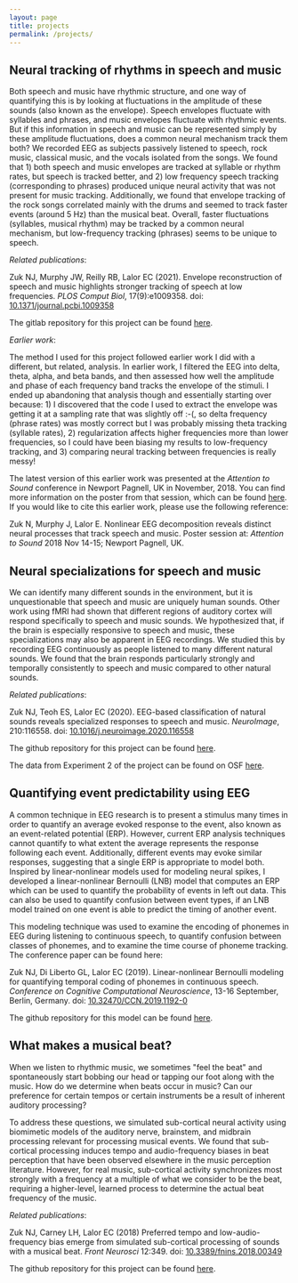 ```yaml
---
layout: page
title: projects
permalink: /projects/
---
```


## Neural tracking of rhythms in speech and music

<p>Both speech and music have rhythmic structure, and one way of quantifying this is by looking at fluctuations in the amplitude of these sounds (also known as the envelope). Speech envelopes fluctuate with syllables and phrases, and music envelopes fluctuate with rhythmic events. But if this information in speech and music can be represented simply by these amplitude fluctuations, does a common neural mechanism track them both? We recorded EEG as subjects passively listened to speech, rock music, classical music, and the vocals isolated from the songs. We found that 1) both speech and music envelopes are tracked at syllable or rhythm rates, but speech is tracked better, and 2) low frequency speech tracking (corresponding to phrases) produced unique neural activity that was not present for music tracking. Additionally, we found that envelope tracking of the rock songs correlated mainly with the drums and seemed to track faster events (around 5 Hz) than the musical beat. Overall, faster fluctuations (syllables, musical rhythm) may be tracked by a common neural mechanism, but low-frequency tracking (phrases) seems to be unique to speech.</p>

<p><i>Related publications</i>:</p>

<p><span class="impact">Zuk NJ</span>, Murphy JW, Reilly RB, Lalor EC (2021). Envelope reconstruction of speech and music highlights stronger tracking of speech at low frequencies. <i>PLOS Comput Biol</i>, 17(9):e1009358. doi: <a href="https://journals.plos.org/ploscompbiol/article?id=10.1371/journal.pcbi.1009358">10.1371/journal.pcbi.1009358</a></p>

<p>The gitlab repository for this project can be found <a href="https://gitlab.com/eegtracking/speech_music_envelope_tracking">here</a>.</p>

<p><i>Earlier work</i>:</p>

<p>The method I used for this project followed earlier work I did with a different, but related, analysis. In earlier work, I filtered the EEG into delta, theta, alpha, and beta bands, and then assessed how well the amplitude and phase of each frequency band tracks the envelope of the stimuli. I ended up abandoning that analysis though and essentially starting over because: 1) I discovered that the code I used to extract the envelope was getting it at a sampling rate that was slightly off :-(, so delta frequency (phrase rates) was mostly correct but I was probably missing theta tracking (syllable rates), 2) regularization affects higher frequencies more than lower frequencies, so I could have been biasing my results to low-frequency tracking, and 3) comparing neural tracking between frequencies is really messy!</p>

<p>The latest version of this earlier work was presented at the <i>Attention to Sound</i> conference in Newport Pagnell, UK in November, 2018. You can find more information on the poster from that session, which can be found <a href="Zuk_AtS_poster3.pdf">here</a>. If you would like to cite this earlier work, please use the following reference:</p>

<p><span class="impact">Zuk N</span>, Murphy J, Lalor E. Nonlinear EEG decomposition reveals distinct neural processes that track speech and music. Poster session at: <i>Attention to Sound</i> 2018 Nov 14-15; Newport Pagnell, UK.</p>

## Neural specializations for speech and music

<p>We can identify many different sounds in the environment, but it is unquestionable that speech and music are uniquely human sounds.  Other work using fMRI had shown that different regions of auditory cortex will respond specifically to speech and music sounds.  We hypothesized that, if the brain is especially responsive to speech and music, these specializations may also be apparent in EEG recordings.  We studied this by recording EEG continuously as people listened to many different natural sounds.  We found that the brain responds particularly strongly and temporally consistently to speech and music compared to other natural sounds.</p>

<p><i>Related publications</i>:</p>

<p><span class="impact">Zuk NJ</span>, Teoh ES, Lalor EC (2020). EEG-based classification of natural sounds reveals specialized responses to speech and music. <i>NeuroImage</i>, 210:116558. doi: <a href="https://doi.org/10.1016/j.neuroimage.2020.116558">10.1016/j.neuroimage.2020.116558</a></p>

<p>The github repository for this project can be found <a href="https://github.com/natezuk/Speech_Music_Classify">here</a>.</p>

<p>The data from Experiment 2 of the project can be found on OSF <a href="https://osf.io/hbfk8/">here</a>.</p>

## Quantifying event predictability using EEG</div>
    
<p>A common technique in EEG research is to present a stimulus many times in order to quantify an average evoked response to the event, also known as an event-related potential (ERP).  However, current ERP analysis techniques cannot quantify to what extent the average represents the response following each event.  Additionally, different events may evoke similar responses, suggesting that a single ERP is appropriate to model both.  Inspired by linear-nonlinear models used for modeling neural spikes, I developed a linear-nonlinear Bernoulli (LNB) model that computes an ERP which can be used to quantify the probability of events in left out data.  This can also be used to quantify confusion between event types, if an LNB model trained on one event is able to predict the timing of another event.</p>

<p>This modeling technique was used to examine the encoding of phonemes in EEG during listening to continuous speech, to quantify confusion between classes of phonemes, and to examine the time course of phoneme tracking.  The conference paper can be found here:</p>

<p><span class="impact">Zuk NJ</span>, Di Liberto GL, Lalor EC (2019). Linear-nonlinear Bernoulli modeling for quantifying temporal coding of phonemes in continuous speech. <i>Conference on Cognitive Computational Neuroscience</i>, 13-16 September, Berlin, Germany. doi: <a href="https://ccneuro.org/2019/Papers/ViewPapers.asp?PaperNum=1192">10.32470/CCN.2019.1192-0</a></p>

<p>The github repository for this model can be found <a href="https://github.com/natezuk/LNB_model">here</a>.</p>

## What makes a musical beat?

<p>When we listen to rhythmic music, we sometimes "feel the beat" and spontaneously start bobbing our head or tapping our foot along with the music.  How do we determine when beats occur in music? Can our preference for certain tempos or certain instruments be a result of inherent auditory processing?</p>

<p>To address these questions, we simulated sub-cortical neural activity using biomimetic models of the auditory nerve, brainstem, and midbrain processing relevant for processing musical events.  We found that sub-cortical processing induces tempo and audio-frequency biases in beat perception that have been observed elsewhere in the music perception literature.  However, for real music, sub-cortical activity synchronizes most strongly with a frequency at a multiple of what we consider to be the beat, requiring a higher-level, learned process to determine the actual beat frequency of the music.</p>

<p><i>Related publications</i>:</p>

<p><span class="impact">Zuk NJ</span>, Carney LH, Lalor EC (2018) Preferred tempo and low-audio-frequency bias emerge from simulated sub-cortical processing of sounds with a musical beat. <i>Front Neurosci</i> 12:349. doi: <a href="https://www.frontiersin.org/articles/10.3389/fnins.2018.00349/full">10.3389/fnins.2018.00349</a></p>

<p>The github repository for this project can be found <a href="https://github.com/natezuk/SubCorticalBeats-model">here</a>.</p>
